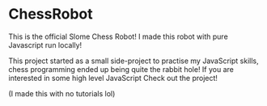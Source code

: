 # ChessRobot

This is the official Slome Chess Robot!
I made this robot with pure Javascript run locally!

This project started as a small side-project to practise my JavaScript skills, chess programming ended up being quite the rabbit hole!
If you are interested in some high level JavaScript Check out the project!

(I made this with no tutorials lol)
